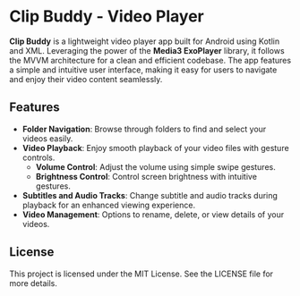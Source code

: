 # Clip Buddy -  Video Player


**Clip Buddy** is a lightweight video player app built for Android using Kotlin and XML. Leveraging the power of the **Media3 ExoPlayer** library, it follows the MVVM architecture for a clean and efficient codebase. The app features a simple and intuitive user interface, making it easy for users to navigate and enjoy their video content seamlessly.

## Features

- **Folder Navigation**: Browse through folders to find and select your videos easily.
- **Video Playback**: Enjoy smooth playback of your video files with gesture controls.
    - **Volume Control**: Adjust the volume using simple swipe gestures.
    - **Brightness Control**: Control screen brightness with intuitive gestures.
- **Subtitles and Audio Tracks**: Change subtitle and audio tracks during playback for an enhanced viewing experience.
- **Video Management**: Options to rename, delete, or view details of your videos.

## License

This project is licensed under the MIT License. See the LICENSE file for more details.
